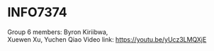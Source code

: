 # INFO7374
Group 6 members:
Byron Kiriibwa,      
Xuewen Xu, 
Yuchen Qiao
Video link: https://youtu.be/yUcz3LMQXjE

